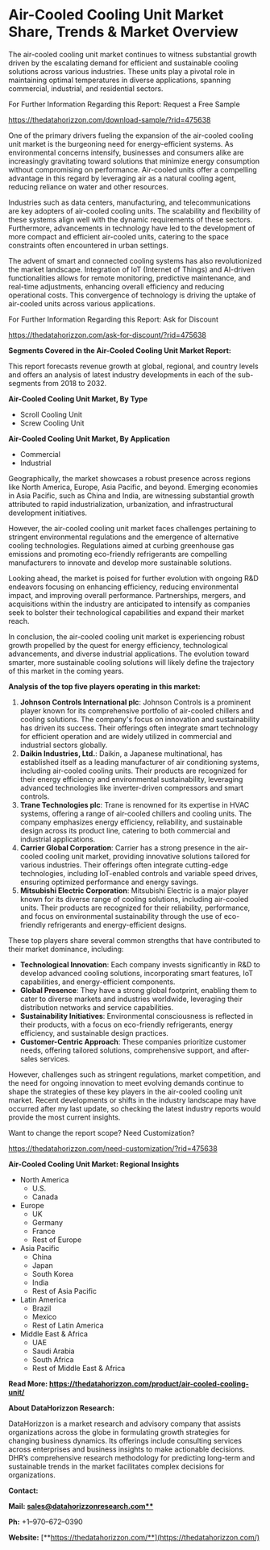 ﻿#
# **Air-Cooled Cooling Unit Market Share, Trends & Market Overview**

The air-cooled cooling unit market continues to witness substantial growth driven by the escalating demand for efficient and sustainable cooling solutions across various industries. These units play a pivotal role in maintaining optimal temperatures in diverse applications, spanning commercial, industrial, and residential sectors.

For Further Information Regarding this Report: Request a Free Sample

<https://thedatahorizzon.com/download-sample/?rid=475638>



One of the primary drivers fueling the expansion of the air-cooled cooling unit market is the burgeoning need for energy-efficient systems. As environmental concerns intensify, businesses and consumers alike are increasingly gravitating toward solutions that minimize energy consumption without compromising on performance. Air-cooled units offer a compelling advantage in this regard by leveraging air as a natural cooling agent, reducing reliance on water and other resources.

Industries such as data centers, manufacturing, and telecommunications are key adopters of air-cooled cooling units. The scalability and flexibility of these systems align well with the dynamic requirements of these sectors. Furthermore, advancements in technology have led to the development of more compact and efficient air-cooled units, catering to the space constraints often encountered in urban settings.

The advent of smart and connected cooling systems has also revolutionized the market landscape. Integration of IoT (Internet of Things) and AI-driven functionalities allows for remote monitoring, predictive maintenance, and real-time adjustments, enhancing overall efficiency and reducing operational costs. This convergence of technology is driving the uptake of air-cooled units across various applications.

For Further Information Regarding this Report: Ask for Discount

<https://thedatahorizzon.com/ask-for-discount/?rid=475638>



**Segments Covered in the Air-Cooled Cooling Unit Market Report:**

This report forecasts revenue growth at global, regional, and country levels and offers an analysis of latest industry developments in each of the sub-segments from 2018 to 2032.

**Air-Cooled Cooling Unit Market, By Type**

- Scroll Cooling Unit
- Screw Cooling Unit

**Air-Cooled Cooling Unit Market, By Application**

- Commercial
- Industrial

Geographically, the market showcases a robust presence across regions like North America, Europe, Asia Pacific, and beyond. Emerging economies in Asia Pacific, such as China and India, are witnessing substantial growth attributed to rapid industrialization, urbanization, and infrastructural development initiatives.

However, the air-cooled cooling unit market faces challenges pertaining to stringent environmental regulations and the emergence of alternative cooling technologies. Regulations aimed at curbing greenhouse gas emissions and promoting eco-friendly refrigerants are compelling manufacturers to innovate and develop more sustainable solutions.

Looking ahead, the market is poised for further evolution with ongoing R&D endeavors focusing on enhancing efficiency, reducing environmental impact, and improving overall performance. Partnerships, mergers, and acquisitions within the industry are anticipated to intensify as companies seek to bolster their technological capabilities and expand their market reach.

In conclusion, the air-cooled cooling unit market is experiencing robust growth propelled by the quest for energy efficiency, technological advancements, and diverse industrial applications. The evolution toward smarter, more sustainable cooling solutions will likely define the trajectory of this market in the coming years.

**Analysis of the top five players operating in this market:**

1. **Johnson Controls International plc**: Johnson Controls is a prominent player known for its comprehensive portfolio of air-cooled chillers and cooling solutions. The company's focus on innovation and sustainability has driven its success. Their offerings often integrate smart technology for efficient operation and are widely utilized in commercial and industrial sectors globally.
1. **Daikin Industries, Ltd.**: Daikin, a Japanese multinational, has established itself as a leading manufacturer of air conditioning systems, including air-cooled cooling units. Their products are recognized for their energy efficiency and environmental sustainability, leveraging advanced technologies like inverter-driven compressors and smart controls.
1. **Trane Technologies plc**: Trane is renowned for its expertise in HVAC systems, offering a range of air-cooled chillers and cooling units. The company emphasizes energy efficiency, reliability, and sustainable design across its product line, catering to both commercial and industrial applications.
1. **Carrier Global Corporation**: Carrier has a strong presence in the air-cooled cooling unit market, providing innovative solutions tailored for various industries. Their offerings often integrate cutting-edge technologies, including IoT-enabled controls and variable speed drives, ensuring optimized performance and energy savings.
1. **Mitsubishi Electric Corporation**: Mitsubishi Electric is a major player known for its diverse range of cooling solutions, including air-cooled units. Their products are recognized for their reliability, performance, and focus on environmental sustainability through the use of eco-friendly refrigerants and energy-efficient designs.

These top players share several common strengths that have contributed to their market dominance, including:

- **Technological Innovation**: Each company invests significantly in R&D to develop advanced cooling solutions, incorporating smart features, IoT capabilities, and energy-efficient components.
- **Global Presence**: They have a strong global footprint, enabling them to cater to diverse markets and industries worldwide, leveraging their distribution networks and service capabilities.
- **Sustainability Initiatives**: Environmental consciousness is reflected in their products, with a focus on eco-friendly refrigerants, energy efficiency, and sustainable design practices.
- **Customer-Centric Approach**: These companies prioritize customer needs, offering tailored solutions, comprehensive support, and after-sales services.

However, challenges such as stringent regulations, market competition, and the need for ongoing innovation to meet evolving demands continue to shape the strategies of these key players in the air-cooled cooling unit market. Recent developments or shifts in the industry landscape may have occurred after my last update, so checking the latest industry reports would provide the most current insights.

Want to change the report scope? Need Customization?

<https://thedatahorizzon.com/need-customization/?rid=475638>





**Air-Cooled Cooling Unit Market: Regional Insights**

- North America
  - U.S.
  - Canada
- Europe
  - UK
  - Germany
  - France
  - Rest of Europe
- Asia Pacific
  - China
  - Japan
  - South Korea
  - India
  - Rest of Asia Pacific
- Latin America
  - Brazil
  - Mexico
  - Rest of Latin America
- Middle East & Africa
  - UAE
  - Saudi Arabia
  - South Africa
  - Rest of Middle East & Africa

**Read More: https://thedatahorizzon.com/product/air-cooled-cooling-unit/**

**About DataHorizzon Research:**

DataHorizzon is a market research and advisory company that assists organizations across the globe in formulating growth strategies for changing business dynamics. Its offerings include consulting services across enterprises and business insights to make actionable decisions. DHR’s comprehensive research methodology for predicting long-term and sustainable trends in the market facilitates complex decisions for organizations.

**Contact:**

**Mail: [sales@datahorizzonresearch.com**](mailto:sales@datahorizzonresearch.com)**

**Ph:** +1–970–672–0390

**Website:** [**https://thedatahorizzon.com/**](https://thedatahorizzon.com/)


